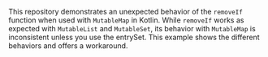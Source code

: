 This repository demonstrates an unexpected behavior of the `removeIf` function when used with `MutableMap` in Kotlin. While `removeIf` works as expected with `MutableList` and `MutableSet`, its behavior with `MutableMap` is inconsistent unless you use the entrySet. This example shows the different behaviors and offers a workaround.